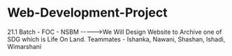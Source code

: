 # Web-Development-Project
21.1 Batch - FOC - NSBM  ----->We Will Design Website to Archive one of SDG which is Life On Land.  Teammates - Ishanka, Nawani, Shashan, Ishadi, Wimarshani
